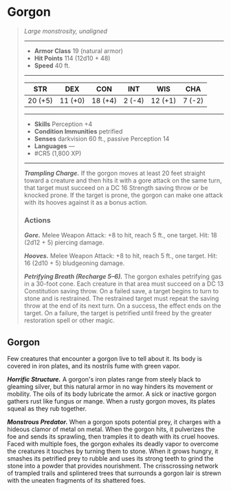 # Gorgon
>*Large monstrosity, unaligned*
>___
>- **Armor Class** 19 (natural armor)
>- **Hit Points** 114 (12d10 + 48)
>- **Speed** 40 ft.
>___
>|STR|DEX|CON|INT|WIS|CHA|
>|:---:|:---:|:---:|:---:|:---:|:---:|
>|20 (+5)|11 (+0)|18 (+4)|2 (-4)|12 (+1)|7 (-2)|
>___
>- **Skills** Perception +4
>- **Condition Immunities** petrified
>- **Senses** darkvision 60 ft., passive Perception 14
>- **Languages** —
>- #CR5 (1,800 XP)
>___
>***Trampling Charge.*** If the gorgon moves at least 20 feet straight toward a creature and then hits it with a gore attack on the same turn, that target must succeed on a DC 16 Strength saving throw or be knocked prone. If the target is prone, the gorgon can make one attack with its hooves against it as a bonus action.  
>
>### Actions
>***Gore.*** Melee Weapon Attack: +8 to hit, reach 5 ft., one target. Hit: 18 (2d12 + 5) piercing damage.  
>
>***Hooves.*** Melee Weapon Attack: +8 to hit, reach 5 ft., one target. Hit: 16 (2d10 + 5) bludgeoning damage.  
>
>***Petrifying Breath (Recharge 5–6).*** The gorgon exhales petrifying gas in a 30-foot cone. Each creature in that area must succeed on a DC 13 Constitution saving throw. On a failed save, a target begins to turn to stone and is restrained. The restrained target must repeat the saving throw at the end of its next turn. On a success, the effect ends on the target. On a failure, the target is petrified until freed by the  greater restoration spell or other magic.

## Gorgon

Few creatures that encounter a gorgon live to tell about it. Its body is covered in iron plates, and its nostrils fume with green vapor.

***Horrific Structure.*** A gorgon's iron plates range from steely black to gleaming silver, but this natural armor in no way hinders its movement or mobility. The oils of its body lubricate the armor. A sick or inactive gorgon gathers rust like fungus or mange. When a rusty gorgon moves, its plates squeal as they rub together.

***Monstrous Predator.*** When a gorgon spots potential prey, it charges with a hideous clamor of metal on metal. When the gorgon hits, it pulverizes the foe and sends its sprawling, then tramples it to death with its cruel hooves. Faced with multiple foes, the gorgon exhales its deadly vapor to overcome the creatures it touches by turning them to stone. When it grows hungry, it smashes its petrified prey to rubble and uses its strong teeth to grind the stone into a powder that provides nourishment. The crisscrossing network of trampled trails and splintered trees that surrounds a gorgon lair is strewn with the uneaten fragments of its shattered foes.